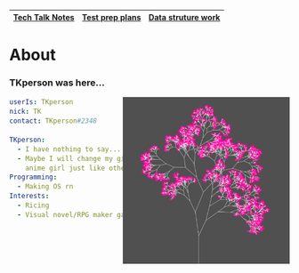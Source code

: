 | [Tech Talk Notes](apcsa/ttn) | [Test prep plans](apcsa/tpp) | [Data struture work](apcsa/dsw) |
| ----------------| --------------- | ------------------ |

# About
### TKperson was here...

<!-- Visitors: -->
<!-- <img src="https://count.getloli.com/get/@:TKperson" alt=":Server is down QAQ" /> -->

<img align="right" alt="a" width="300px" height="300px" src="https://raw.githubusercontent.com/TKperson/TKperson/main/assets/a.png" />

```yaml
userIs: TKperson
nick: TK
contact: TKperson#2348

TKperson:
  - I have nothing to say... 
  - Maybe I will change my github pfp to an 
    anime girl just like other programmers?
Programming:
  - Making OS rn
Interests:
  - Ricing
  - Visual novel/RPG maker games
```